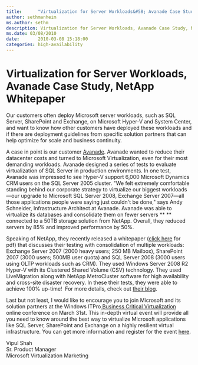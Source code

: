 ```yaml
---
title:      "Virtualization for Server Workloads&#58; Avanade Case Study, NetApp Whitepaper"
author: sethmanheim
ms.author: sethm
description: Virtualization for Server Workloads, Avanade Case Study, NetApp Whitepaper
ms.date: 03/08/2010
date:       2010-03-08 15:18:00
categories: high-availability
---
```

# Virtualization for Server Workloads, Avanade Case Study, NetApp Whitepaper

Our customers often deploy Microsoft server workloads, such as SQL Server, SharePoint and Exchange, on Microsoft Hyper-V and System Center, and want to know how other customers have deployed these workloads and if there are deployment guidelines from specific solution partners that can help optimize for scale and business continuity.

A case in point is our customer [Avanade](https://www.microsoft.com/casestudies/Case_Study_Detail.aspx?CaseStudyID=4000006429). Avanade wanted to reduce their datacenter costs and turned to Microsoft Virtualization, even for their most demanding workloads. Avanade designed a series of tests to evaluate virtualization of SQL Server in production environments. In one test, Avanade was impressed to see Hyper-V support 6,000 Microsoft Dynamics CRM users on the SQL Server 2005 cluster. "We felt extremely comfortable standing behind our corporate strategy to virtualize our biggest workloads—our upgrade to Microsoft SQL Server 2008, Exchange Server 2007—all those applications people were saying just couldn't be done," says Andy Schneider, Infrastructure Architect at Avanade. Avanade was able to virtualize its databases and consolidate them on fewer servers ** ** connected to a 50TB storage solution from NetApp. Overall, they reduced servers by 85% and improved performance by 50%.  

Speaking of NetApp, they recently released a whitepaper ([click here](https://www.netapp.com/pdf.html?item=/media/19782-Architectural-Plans.pdf&v=202010152134) for pdf) that discusses their testing with consolidation of multiple workloads: Exchange Server 2007 (2000 heavy users; 250 MB Mailbox), SharePoint 2007 (3000 users; 500MB user quota) and SQL Server 2008 (3000 users using OLTP workloads such as CRM). They used Windows Server 2008 R2 Hyper-V with its Clustered Shared Volume (CSV) technology. They used LiveMigration along with NetApp MetroCluster software for high availability and cross-site disaster recovery. In these their tests, they were able to achieve 100% up-time!  For more details, check out [their blog](http://blogs.netapp.com/msenviro/2010/03/ha_for_hv.html).

Last but not least, I would like to encourage you to join Microsoft and its solution partners at the Windows ITPro[ Business Critical Virtualization](https://www.vconferenceonline.com/) online conference on March 31st. This in-depth virtual event will provide all you need to know around the best way to virtualize Microsoft applications like SQL Server, SharePoint and Exchange on a highly resilient virtual infrastructure. You can get more information and register for the event [here](https://www.vconferenceonline.com/).

Vipul Shah  
Sr. Product Manager  
Microsoft Virtualization Marketing
